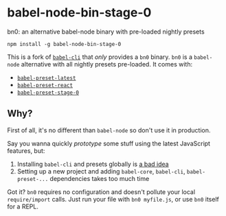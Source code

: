 # babel-node-bin-stage-0
bn0: an alternative babel-node binary with pre-loaded nightly presets

```
npm install -g babel-node-bin-stage-0
```

This is a fork of [`babel-cli`](https://www.npmjs.com/package/babel-cli) that _only_ provides a `bn0` binary. `bn0` is a `babel-node` alternative with all nightly presets pre-loaded. It comes with:
- [`babel-preset-latest`](https://www.npmjs.com/package/babel-preset-latest)
- [`babel-preset-react`](https://www.npmjs.com/package/babel-preset-react)
- [`babel-preset-stage-0`](https://www.npmjs.com/package/babel-preset-stage-0)

## Why?
First of all, it's no different than `babel-node` so don't use it in production.

Say you wanna quickly _prototype_ some stuff using the latest JavaScript features, but:

1. Installing `babel-cli` and presets globally is [a bad idea](https://babeljs.io/docs/usage/cli/)
2. Setting up a new project and adding `babel-core`, `babel-cli`, `babel-preset-...` dependencies takes too much time

Got it? `bn0` requires no configuration and doesn't pollute your local `require/import` calls. Just run your file with `bn0 myfile.js`, or use `bn0` itself for a REPL.
